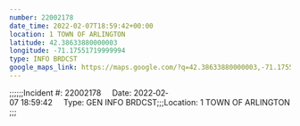 ```yaml
---
number: 22002178
date_time: 2022-02-07T18:59:42+00:00
location: 1 TOWN OF ARLINGTON
latitude: 42.38633880000003
longitude: -71.17551719999994
type: INFO BRDCST
google_maps_link: https://maps.google.com/?q=42.38633880000003,-71.17551719999994
---
```


;;;;;;Incident #: 22002178     Date: 2022‐02‐07 18:59:42     Type: GEN INFO BRDCST;;;Location: 1 TOWN OF ARLINGTON;;;
